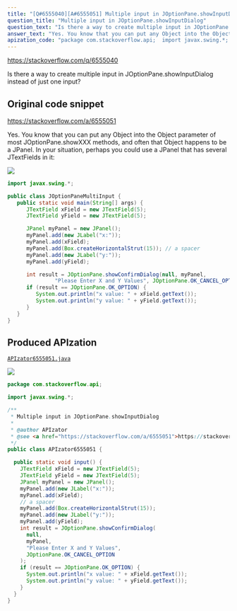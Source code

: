 ```yaml
---
title: "[Q#6555040][A#6555051] Multiple input in JOptionPane.showInputDialog"
question_title: "Multiple input in JOptionPane.showInputDialog"
question_text: "Is there a way to create multiple input in JOptionPane.showInputDialog instead of just one input?"
answer_text: "Yes. You know that you can put any Object into the Object parameter of most JOptionPane.showXXX methods, and often that Object happens to be a JPanel. In your situation, perhaps you could use a JPanel that has several JTextFields in it:"
apization_code: "package com.stackoverflow.api;  import javax.swing.*;  /**  * Multiple input in JOptionPane.showInputDialog  *  * @author APIzator  * @see <a href=\"https://stackoverflow.com/a/6555051\">https://stackoverflow.com/a/6555051</a>  */ public class APIzator6555051 {    public static void input() {     JTextField xField = new JTextField(5);     JTextField yField = new JTextField(5);     JPanel myPanel = new JPanel();     myPanel.add(new JLabel(\"x:\"));     myPanel.add(xField);     // a spacer     myPanel.add(Box.createHorizontalStrut(15));     myPanel.add(new JLabel(\"y:\"));     myPanel.add(yField);     int result = JOptionPane.showConfirmDialog(       null,       myPanel,       \"Please Enter X and Y Values\",       JOptionPane.OK_CANCEL_OPTION     );     if (result == JOptionPane.OK_OPTION) {       System.out.println(\"x value: \" + xField.getText());       System.out.println(\"y value: \" + yField.getText());     }   } }"
---
```


https://stackoverflow.com/q/6555040

Is there a way to create multiple input in JOptionPane.showInputDialog instead of just one input?



## Original code snippet

https://stackoverflow.com/a/6555051

Yes. You know that you can put any Object into the Object parameter of most JOptionPane.showXXX methods, and often that Object happens to be a JPanel.
In your situation, perhaps you could use a JPanel that has several JTextFields in it:

<div class="code-logo"><img src="/stackoverflow.png" /></div>

```java
import javax.swing.*;

public class JOptionPaneMultiInput {
   public static void main(String[] args) {
      JTextField xField = new JTextField(5);
      JTextField yField = new JTextField(5);

      JPanel myPanel = new JPanel();
      myPanel.add(new JLabel("x:"));
      myPanel.add(xField);
      myPanel.add(Box.createHorizontalStrut(15)); // a spacer
      myPanel.add(new JLabel("y:"));
      myPanel.add(yField);

      int result = JOptionPane.showConfirmDialog(null, myPanel, 
               "Please Enter X and Y Values", JOptionPane.OK_CANCEL_OPTION);
      if (result == JOptionPane.OK_OPTION) {
         System.out.println("x value: " + xField.getText());
         System.out.println("y value: " + yField.getText());
      }
   }
}
```

## Produced APIzation

[`APIzator6555051.java`](https://github.com/pasqualesalza/apization-temp/raw/main/data/search/APIzator6555051.java)

<div class="code-logo"><img src="/apizator.png" /></div>

```java
package com.stackoverflow.api;

import javax.swing.*;

/**
 * Multiple input in JOptionPane.showInputDialog
 *
 * @author APIzator
 * @see <a href="https://stackoverflow.com/a/6555051">https://stackoverflow.com/a/6555051</a>
 */
public class APIzator6555051 {

  public static void input() {
    JTextField xField = new JTextField(5);
    JTextField yField = new JTextField(5);
    JPanel myPanel = new JPanel();
    myPanel.add(new JLabel("x:"));
    myPanel.add(xField);
    // a spacer
    myPanel.add(Box.createHorizontalStrut(15));
    myPanel.add(new JLabel("y:"));
    myPanel.add(yField);
    int result = JOptionPane.showConfirmDialog(
      null,
      myPanel,
      "Please Enter X and Y Values",
      JOptionPane.OK_CANCEL_OPTION
    );
    if (result == JOptionPane.OK_OPTION) {
      System.out.println("x value: " + xField.getText());
      System.out.println("y value: " + yField.getText());
    }
  }
}

```